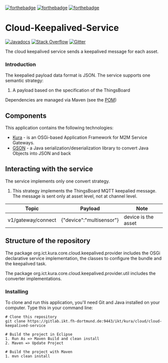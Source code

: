 [![forthebadge](https://forthebadge.com/images/badges/built-with-love.svg)](https://forthebadge.com)
[![forthebadge](https://forthebadge.com/images/badges/built-by-developers.svg)](https://forthebadge.com)
[![forthebadge](https://forthebadge.com/images/badges/made-with-java.svg)](https://forthebadge.com)

# Cloud-Keepalived-Service

[![Javadocs](http://www.javadoc.io/badge/org.apache.camel/apache-camel.svg?color=brightgreen)](http://www.javadoc.io/doc/org.ict.kura.core.cloud.keepalived.provider)
[![Stack Overflow](https://img.shields.io/:stack%20overflow-cloud--keepalived--service-brightgreen.svg)](http://stackoverflow.com/questions/tagged/cloud-keepalived-service)
[![Gitter](https://img.shields.io/gitter/room/apache/apache-camel.js.svg)](https://gitter.im/apache/apache-camel)

The cloud keepalived service sends a keepalived message for each asset.

### Introduction
The keepalied payload data format is JSON. The service supports one semantic strategy:
1. A payload based on the specification of the ThingsBoard 

Dependencies are managed via Maven (see the [POM](https://gitlab.ikt.fh-dortmund.de:9443/ikt/kura/cloud/cloud-telemetry-service/pom.xml))

## Components
This application contains the following technologies:
* [Kura](https://github.com/eclipse/kura) - is an OSGi-based Application Framework for M2M Service Gateways.
* [GSON](https://github.com/google/gson) -  a Java serialization/deserialization library to convert Java Objects into JSON and back

## Interacting with the service
The service implements only one convert strategy.

1. This strategy implements the ThingsBoard MQTT keepalied message. The message is sent only at asset level, not at channel level.

| Topic | Payload | Note | 
 | --------  | ----------- | ------- |
 | v1/gateway/connect | {"device":"multisensor"} | device is the asset


## Structure of the repository
The package org.ict.kura.core.cloud.keepalived.provider includes the OSGi declarative service implementation, the classes to configure the bundle and the keepalived task.

The package org.ict.kura.core.cloud.keepalived.provider.util includes the converter implementations.

### Installing
To clone and run this application, you'll need Git and Java installed on your computer. Type this in your command line:
```
# Clone this repository
git clone https://gitlab.ikt.fh-dortmund.de:9443/ikt/kura/cloud/cloud-keepalived-service

# Build the project in Eclipse
1. Run As => Maven Build and clean install
2. Maven => Update Project

# Build the project with Maven
1. mvn clean install

